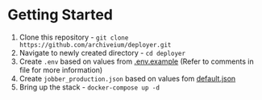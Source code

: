# Getting Started

1. Clone this repository - `git clone https://github.com/archiveium/deployer.git`
1. Navigate to newly created directory - `cd deployer`
1. Create `.env` based on values from [.env.example](https://github.com/archiveium/app/blob/main/.env.example) (Refer to comments in file for more information)
1. Create `jobber_production.json` based on values fom [default.json](https://github.com/archiveium/jobber/blob/main/config/default.json)
1. Bring up the stack - `docker-compose up -d`